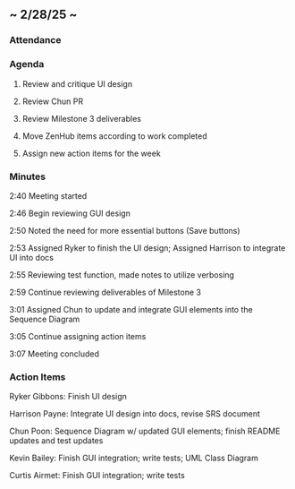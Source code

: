 ## \~ 2/28/25 \~

### Attendance

### Agenda

1. Review and critique UI design  

2. Review Chun PR  

3. Review Milestone 3 deliverables  

4. Move ZenHub items according to work completed  

5. Assign new action items for the week

### Minutes

2:40 Meeting started  

2:46 Begin reviewing GUI design  

2:50 Noted the need for more essential buttons (Save buttons)  

2:53 Assigned Ryker to finish the UI design; Assigned Harrison to integrate UI into docs  

2:55 Reviewing test function, made notes to utilize verbosing  

2:59 Continue reviewing deliverables of Milestone 3  

3:01 Assigned Chun to update and integrate GUI elements into the Sequence Diagram  

3:05 Continue assigning action items  

3:07 Meeting concluded

### Action Items

Ryker Gibbons: Finish UI design  

Harrison Payne: Integrate UI design into docs, revise SRS document  

Chun Poon: Sequence Diagram w/ updated GUI elements; finish README updates and test updates  

Kevin Bailey: Finish GUI integration; write tests; UML Class Diagram  

Curtis Airmet: Finish GUI integration; write tests
